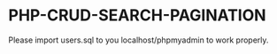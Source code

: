 # PHP-CRUD-SEARCH-PAGINATION

Please import users.sql to you localhost/phpmyadmin to work properly.
